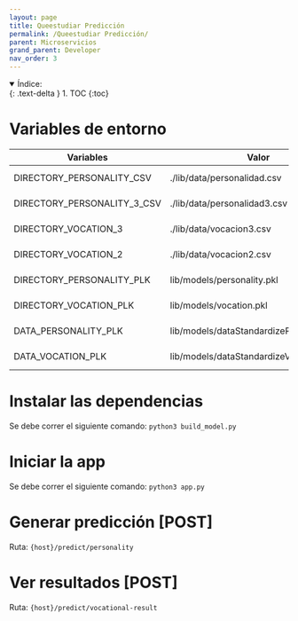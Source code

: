 ```yaml
---
layout: page
title: Queestudiar Predicción
permalink: /Queestudiar Predicción/
parent: Microservicios
grand_parent: Developer
nav_order: 3
---
```


<details open markdown="block">
  <summary>
    Índice:
  </summary>
  {: .text-delta }
1. TOC
{:toc}
</details>


# Variables de entorno

| Variables                   | Valor                                 | Descripción |
| -----------                 | -----------                           | ----------- |
| DIRECTORY_PERSONALITY_CSV                  | ./lib/data/personalidad.csv                                 | Directorio del documento personalidad.csv  |
| DIRECTORY_PERSONALITY_3_CSV                  | ./lib/data/personalidad3.csv                                 | Directorio del documento personalidad3.csv  |
| DIRECTORY_VOCATION_3                  | ./lib/data/vocacion3.csv                                 | Directorio del documento vocacion3.csv  |
| DIRECTORY_VOCATION_2                  | ./lib/data/vocacion2.csv                                 | Directorio del documento vocacion2.csv  |
| DIRECTORY_PERSONALITY_PLK                  | lib/models/personality.pkl                                 | Directorio del documento personality.pkl  |
| DIRECTORY_VOCATION_PLK                  | lib/models/vocation.pkl                                 | Directorio del documento vocation.pkl |
| DATA_PERSONALITY_PLK                  | lib/models/dataStandardizePersonality.pkl                                 | Directorio del documento dataStandardizePersonality.pkl   |
| DATA_VOCATION_PLK                  | lib/models/dataStandardizeVocation.pkl                                 | Directorio del documento dataStandardizeVocation.pkl  |


# Instalar las dependencias
Se debe correr el siguiente comando: `python3 build_model.py`

# Iniciar la app
Se debe correr el siguiente comando: `python3 app.py`


# Generar predicción [POST]
Ruta: `{host}/predict/personality`

# Ver resultados [POST]
Ruta: `{host}/predict/vocational-result`
